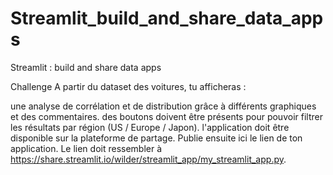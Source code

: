 # Streamlit_build_and_share_data_apps
Streamlit : build and share data apps

Challenge
A partir du dataset des voitures, tu afficheras :

une analyse de corrélation et de distribution grâce à différents graphiques et des commentaires.
des boutons doivent être présents pour pouvoir filtrer les résultats par région (US / Europe / Japon).
l'application doit être disponible sur la plateforme de partage.
Publie ensuite ici le lien de ton application. Le lien doit ressembler à https://share.streamlit.io/wilder/streamlit_app/my_streamlit_app.py.
